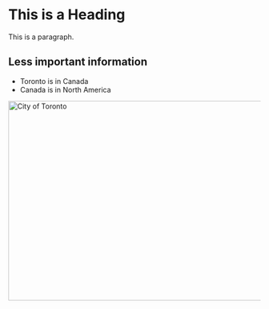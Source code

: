 <head>
<title>Canada</title>
</head>
<body>

<h1>This is a Heading</h1>
<p>This is a paragraph.</p>
<h2>Less important information</h2>
<ul>
  <li>Toronto is in Canada</li>
  <li>Canada is in North America</li>
</ul>
<img src="https://upload.wikimedia.org/wikipedia/commons/thumb/d/d5/Gardiner_Expressway_Downtown_Toronto.jpg/1920px-Gardiner_Expressway_Downtown_Toronto.jpg" alt="City of Toronto" style="width:600px;height:400px;">
</body>

